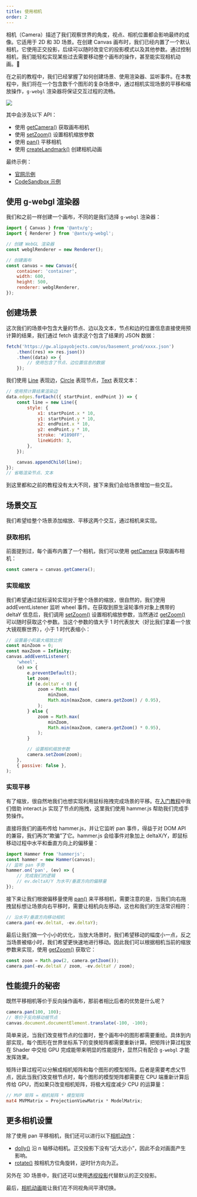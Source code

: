 ```yaml
---
title: 使用相机
order: 2
---
```


相机（Camera）描述了我们观察世界的角度，视点、相机位置都会影响最终的成像。它适用于 2D 和 3D 场景。在创建 Canvas 画布时，我们已经内置了一个默认相机，它使用正交投影，后续可以随时改变它的投影模式以及其他参数。通过控制相机，我们能轻松实现某些过去需要移动整个画布的操作，甚至能实现相机动画。

在之前的教程中，我们已经掌握了如何创建场景、使用渲染器、监听事件。在本教程中，我们将在一个包含数千个图形的复杂场景中，通过相机实现场景的平移和缩放操作，`g-webgl` 渲染器将保证交互过程的流畅。

![](https://intranetproxy.alipay.com/skylark/lark/0/2021/gif/158945/1635332282646-f49c2f45-c40b-4273-ae5e-84c40b5d25d0.gif)

其中会涉及以下 API：

- 使用 [getCamera()](/api/canvas/built-in-objects#getcamera) 获取画布相机
- 使用 [setZoom()](/api/camera/action#dolly) 设置相机缩放参数
- 使用 [pan()](/api/camera/action#pan) 平移相机
- 使用 [createLandmark()](/api/camera/animation) 创建相机动画

最终示例：

- [官网示例](/examples/perf/webgl/#nodes-8k)
- [CodeSandbox 示例](https://codesandbox.io/s/jiao-cheng-shi-yong-xiang-ji-041xm?file=/index.js)

## 使用 g-webgl 渲染器

我们和之前一样创建一个画布，不同的是我们选择 `g-webgl` 渲染器：

```js
import { Canvas } from '@antv/g';
import { Renderer } from '@antv/g-webgl';

// 创建 WebGL 渲染器
const webglRenderer = new Renderer();

// 创建画布
const canvas = new Canvas({
    container: 'container',
    width: 600,
    height: 500,
    renderer: webglRenderer,
});
```

## 创建场景

这次我们的场景中包含大量的节点、边以及文本，节点和边的位置信息直接使用预计算的结果，我们通过 fetch 请求这个包含了结果的 JSON 数据：

```js
fetch('https://gw.alipayobjects.com/os/basement_prod/xxxx.json')
    .then((res) => res.json())
    .then((data) => {
        // 使用包含了节点、边位置信息的数据
    });
```

我们使用 [Line](/api/basic/line) 表现边，[Circle](/api/basic/circle) 表现节点，[Text](/api/basic/text) 表现文本：

```js
// 使用预计算结果渲染边
data.edges.forEach(({ startPoint, endPoint }) => {
    const line = new Line({
        style: {
            x1: startPoint.x * 10,
            y1: startPoint.y * 10,
            x2: endPoint.x * 10,
            y2: endPoint.y * 10,
            stroke: '#1890FF',
            lineWidth: 3,
        },
    });

    canvas.appendChild(line);
});
// 省略渲染节点、文本
```

到这里都和之前的教程没有太大不同，接下来我们会给场景增加一些交互。

## 场景交互

我们希望给整个场景添加缩放、平移这两个交互，通过相机来实现。

### 获取相机

前面提到过，每个画布内置了一个相机，我们可以使用 [getCamera](/api/canvas/built-in-objects#getcamera) 获取画布相机：

```js
const camera = canvas.getCamera();
```

### 实现缩放

我们希望通过鼠标滚轮实现对于整个场景的缩放，很自然的，我们使用 addEventListener 监听 wheel 事件。在获取到原生滚轮事件对象上携带的 deltaY 信息后，我们调用 [setZoom()](/api/camera/action#dolly) 设置相机缩放参数，当然通过 [getZoom()](/api/camera/action#dolly) 可以随时获取这个参数。当这个参数的值大于 1 时代表放大（好比我们拿着一个放大镜观察世界），小于 1 时代表缩小：

```js
// 设置最小和最大缩放比例
const minZoom = 0;
const maxZoom = Infinity;
canvas.addEventListener(
    'wheel',
    (e) => {
        e.preventDefault();
        let zoom;
        if (e.deltaY < 0) {
            zoom = Math.max(
                minZoom,
                Math.min(maxZoom, camera.getZoom() / 0.95),
            );
        } else {
            zoom = Math.max(
                minZoom,
                Math.min(maxZoom, camera.getZoom() * 0.95),
            );
        }

        // 设置相机缩放参数
        camera.setZoom(zoom);
    },
    { passive: false },
);
```

### 实现平移

有了缩放，很自然地我们也想实现利用鼠标拖拽完成场景的平移。在[入门教程](/guide/chapter3)中我们借助 interact.js 实现了节点的拖拽，这里我们使用 hammer.js 帮助我们完成手势操作。

直接将我们的画布传给 hammer.js，并让它监听 pan 事件，得益于对 DOM API 的兼容，我们再次“欺骗”了它。hammer.js 会给事件对象加上 deltaX/Y，即鼠标移动过程中水平和垂直方向上的偏移量：

```js
import Hammer from 'hammerjs';
const hammer = new Hammer(canvas);
// 监听 pan 手势
hammer.on('pan', (ev) => {
    // 完成我们的逻辑
    // ev.deltaX/Y 为水平/垂直方向的偏移量
});
```

接下来让我们根据偏移量使用 [pan()](/api/camera/action#pan) 来平移相机，需要注意的是，当我们向右拖拽鼠标想让场景向右平移时，需要让相机向左移动，这也和我们的生活常识相符：

```js
// 沿水平/垂直方向移动相机
camera.pan(-ev.deltaX, -ev.deltaY);
```

最后让我们做一个小小的优化，当放大场景时，我们希望移动的幅度小一点，反之当场景被缩小时，我们希望更快速地进行移动。因此我们可以根据相机当前的缩放参数来实现，使用 [getZoom()](/api/camera/action#dolly) 获取它：

```js
const zoom = Math.pow(2, camera.getZoom());
camera.pan(-ev.deltaX / zoom, -ev.deltaY / zoom);
```

## 性能提升的秘密

既然平移相机等价于反向操作画布，那前者相比后者的优势是什么呢？

```js
camera.pan(100, 100);
// 等价于反向移动根节点
canvas.document.documentElement.translate(-100, -100);
```

简单来说，当我们改变根节点的位置时，整个画布中的图形都需要重绘。具体到内部实现，每个图形在世界坐标系下的变换矩阵都需要重新计算。把矩阵计算过程放在 Shader 中交给 GPU 完成能带来明显的性能提升，显然只有配合 `g-webgl` 才能发挥效果。

矩阵计算过程可以分解成相机矩阵和每个图形的模型矩阵。后者是需要考虑父节点，因此当我们改变根节点时，每个图形的模型矩阵都需要在 CPU 端重新计算后传给 GPU，而如果只改变相机矩阵，将极大程度减少 CPU 的运算量：

```glsl
// MVP 矩阵 = 相机矩阵 * 模型矩阵
mat4 MVPMatrix = ProjectionViewMatrix * ModelMatrix;
```

## 更多相机设置

除了使用 pan 平移相机，我们还可以进行以下[相机动作](/api/camera/action)：

- [dolly()](/api/camera/action#dolly) 沿 n 轴移动相机。正交投影下没有“近大远小”，因此不会对画面产生影响。
- [rotate()](/api/camera/action#rotate) 按相机方位角旋转，逆时针方向为正。

另外在 3D 场景中，我们还可以使用[透视投影](/api/camera/intro#setperspective)代替默认的正交投影。

最后，[相机动画](/api/camera/animation)能让我们在不同视角间平滑切换。
